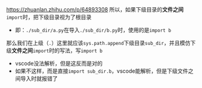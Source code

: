 https://zhuanlan.zhihu.com/p/64893308
所以，如果下级目录的**文件之间**`import`时，把下级目录视为了根目录
- 即：`./sub_dir/a.py`在导入`./sub_dir/b.py`时，使用的是`import b`

那么我们在上级（`.`）这里就应该`sys.path.append`下级目录`sub_dir`，并且模仿下级**文件之间**`import`时的写法，写`import b`
- vscode没法解析，但是这反而是对的
- 如果不这样，而是直接`import sub_dir.b`，vscode能解析，但是下级文件之间导入时就报错了